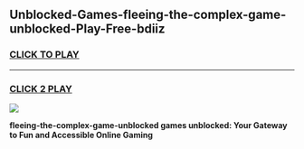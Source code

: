 
## Unblocked-Games-fleeing-the-complex-game-unblocked-Play-Free-bdiiz
<h3>
<a href="https://premium76.site?title=fleeing-the-complex-game-unblocked&ref=18A1">CLICK TO PLAY</a></h3>
<hr>

<h3>
<a href="https://premium76.site?title=fleeing-the-complex-game-unblocked&ref=18A1">CLICK 2 PLAY</a>
  
</h3>

<a href="https://premium76.site?title=fleeing-the-complex-game-unblocked&ref=18A1"><img src="https://clearcache.store/games.png"></a>


**fleeing-the-complex-game-unblocked games unblocked: Your Gateway to Fun and Accessible Online Gaming**
